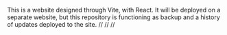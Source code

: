 This is a website designed through Vite, with React. It will be deployed on a separate website, but this repository is functioning as backup and a history of updates deployed to the site.
//
//
//
